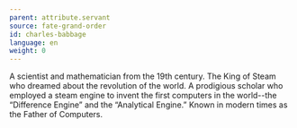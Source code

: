 ```yaml
---
parent: attribute.servant
source: fate-grand-order
id: charles-babbage
language: en
weight: 0
---
```


A scientist and mathematician from the 19th century.
The King of Steam who dreamed about the revolution of the world.
A prodigious scholar who employed a steam engine to invent the first computers in the world--the “Difference Engine” and the “Analytical Engine.”
Known in modern times as the Father of Computers.
